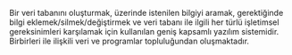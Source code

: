 Bir veri tabanını oluşturmak, üzerinde istenilen bilgiyi aramak, gerektiğinde bilgi eklemek/silmek/değiştirmek ve veri tabanı ile ilgili her türlü işletimsel gereksinimleri karşılamak için kullanılan geniş kapsamlı yazılım sistemidir. Birbirleri ile ilişkili veri ve programlar topluluğundan oluşmaktadır.